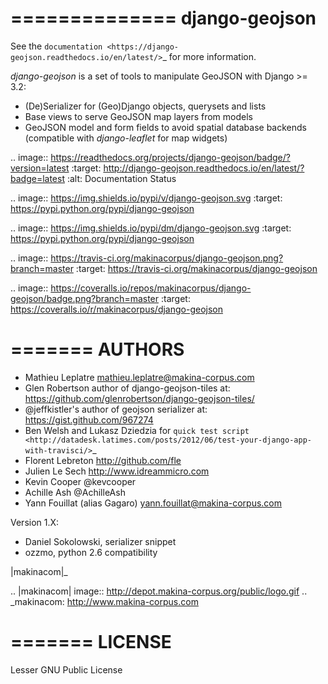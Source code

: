 ==============
django-geojson
==============

See the `documentation <https://django-geojson.readthedocs.io/en/latest/>`_ for more information.

*django-geojson* is a set of tools to manipulate GeoJSON with Django >= 3.2:

* (De)Serializer for (Geo)Django objects, querysets and lists
* Base views to serve GeoJSON map layers from models
* GeoJSON model and form fields to avoid spatial database backends
  (compatible with *django-leaflet* for map widgets)


.. image:: https://readthedocs.org/projects/django-geojson/badge/?version=latest
    :target: http://django-geojson.readthedocs.io/en/latest/?badge=latest
    :alt: Documentation Status

.. image:: https://img.shields.io/pypi/v/django-geojson.svg
        :target: https://pypi.python.org/pypi/django-geojson

.. image:: https://img.shields.io/pypi/dm/django-geojson.svg
        :target: https://pypi.python.org/pypi/django-geojson

.. image:: https://travis-ci.org/makinacorpus/django-geojson.png?branch=master
    :target: https://travis-ci.org/makinacorpus/django-geojson

.. image:: https://coveralls.io/repos/makinacorpus/django-geojson/badge.png?branch=master
    :target: https://coveralls.io/r/makinacorpus/django-geojson


=======
AUTHORS
=======

* Mathieu Leplatre <mathieu.leplatre@makina-corpus.com>
* Glen Robertson author of django-geojson-tiles at: https://github.com/glenrobertson/django-geojson-tiles/
* @jeffkistler's author of geojson serializer at: https://gist.github.com/967274
* Ben Welsh and Lukasz Dziedzia for `quick test script <http://datadesk.latimes.com/posts/2012/06/test-your-django-app-with-travisci/>`_
* Florent Lebreton http://github.com/fle
* Julien Le Sech http://www.idreammicro.com
* Kevin Cooper @kevcooper
* Achille Ash @AchilleAsh
* Yann Fouillat (alias Gagaro) <yann.fouillat@makina-corpus.com>

Version 1.X:

* Daniel Sokolowski, serializer snippet
* ozzmo, python 2.6 compatibility

|makinacom|_

.. |makinacom| image:: http://depot.makina-corpus.org/public/logo.gif
.. _makinacom:  http://www.makina-corpus.com

=======
LICENSE
=======

Lesser GNU Public License
